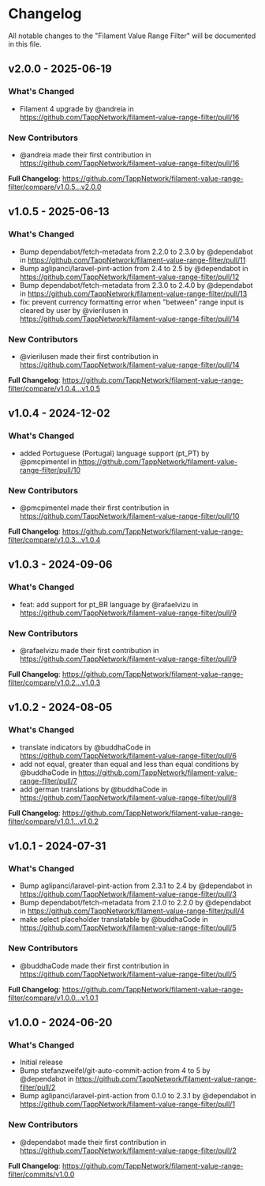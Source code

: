 # Changelog

All notable changes to the "Filament Value Range Filter" will be documented in this file.

## v2.0.0 - 2025-06-19

### What's Changed

* Filament 4 upgrade by @andreia in https://github.com/TappNetwork/filament-value-range-filter/pull/16

### New Contributors

* @andreia made their first contribution in https://github.com/TappNetwork/filament-value-range-filter/pull/16

**Full Changelog**: https://github.com/TappNetwork/filament-value-range-filter/compare/v1.0.5...v2.0.0

## v1.0.5 - 2025-06-13

### What's Changed

* Bump dependabot/fetch-metadata from 2.2.0 to 2.3.0 by @dependabot in https://github.com/TappNetwork/filament-value-range-filter/pull/11
* Bump aglipanci/laravel-pint-action from 2.4 to 2.5 by @dependabot in https://github.com/TappNetwork/filament-value-range-filter/pull/12
* Bump dependabot/fetch-metadata from 2.3.0 to 2.4.0 by @dependabot in https://github.com/TappNetwork/filament-value-range-filter/pull/13
* fix:  prevent currency formatting error when "between" range input is cleared by user by @vierilusen in https://github.com/TappNetwork/filament-value-range-filter/pull/14

### New Contributors

* @vierilusen made their first contribution in https://github.com/TappNetwork/filament-value-range-filter/pull/14

**Full Changelog**: https://github.com/TappNetwork/filament-value-range-filter/compare/v1.0.4...v1.0.5

## v1.0.4 - 2024-12-02

### What's Changed

* added Portuguese (Portugal) language support (pt_PT) by @pmcpimentel in https://github.com/TappNetwork/filament-value-range-filter/pull/10

### New Contributors

* @pmcpimentel made their first contribution in https://github.com/TappNetwork/filament-value-range-filter/pull/10

**Full Changelog**: https://github.com/TappNetwork/filament-value-range-filter/compare/v1.0.3...v1.0.4

## v1.0.3 - 2024-09-06

### What's Changed

* feat: add support for pt_BR language by @rafaelvizu in https://github.com/TappNetwork/filament-value-range-filter/pull/9

### New Contributors

* @rafaelvizu made their first contribution in https://github.com/TappNetwork/filament-value-range-filter/pull/9

**Full Changelog**: https://github.com/TappNetwork/filament-value-range-filter/compare/v1.0.2...v1.0.3

## v1.0.2 - 2024-08-05

### What's Changed

* translate indicators by @buddhaCode in https://github.com/TappNetwork/filament-value-range-filter/pull/6
* add not equal, greater than equal and less than equal conditions by @buddhaCode in https://github.com/TappNetwork/filament-value-range-filter/pull/7
* add german translations by @buddhaCode in https://github.com/TappNetwork/filament-value-range-filter/pull/8

**Full Changelog**: https://github.com/TappNetwork/filament-value-range-filter/compare/v1.0.1...v1.0.2

## v1.0.1 - 2024-07-31

### What's Changed

* Bump aglipanci/laravel-pint-action from 2.3.1 to 2.4 by @dependabot in https://github.com/TappNetwork/filament-value-range-filter/pull/3
* Bump dependabot/fetch-metadata from 2.1.0 to 2.2.0 by @dependabot in https://github.com/TappNetwork/filament-value-range-filter/pull/4
* make select placeholder translatable by @buddhaCode in https://github.com/TappNetwork/filament-value-range-filter/pull/5

### New Contributors

* @buddhaCode made their first contribution in https://github.com/TappNetwork/filament-value-range-filter/pull/5

**Full Changelog**: https://github.com/TappNetwork/filament-value-range-filter/compare/v1.0.0...v1.0.1

## v1.0.0 - 2024-06-20

### What's Changed

* Initial release
* Bump stefanzweifel/git-auto-commit-action from 4 to 5 by @dependabot in https://github.com/TappNetwork/filament-value-range-filter/pull/2
* Bump aglipanci/laravel-pint-action from 0.1.0 to 2.3.1 by @dependabot in https://github.com/TappNetwork/filament-value-range-filter/pull/1

### New Contributors

* @dependabot made their first contribution in https://github.com/TappNetwork/filament-value-range-filter/pull/2

**Full Changelog**: https://github.com/TappNetwork/filament-value-range-filter/commits/v1.0.0
